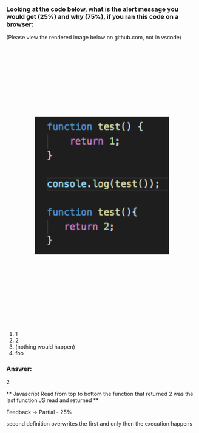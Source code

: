### Looking at the code below, what is the alert message you would get (25%) and why (75%), if you ran this code on a browser:

(Please view the rendered image below on github.com, not in vscode)

<img src="../images/test.png" alt="" width="70%" style="display: block; border: 1px solid #666; margin: 5vh auto;">

1. 1
1. 2
1. (nothing would happen)
1. foo    

### Answer:

2

** Javascript Read from top to bottom
the function that returned 2 was the last function JS read and returned **

Feedback -> Partial - 25%

second definition overwrites the first and only then the execution happens